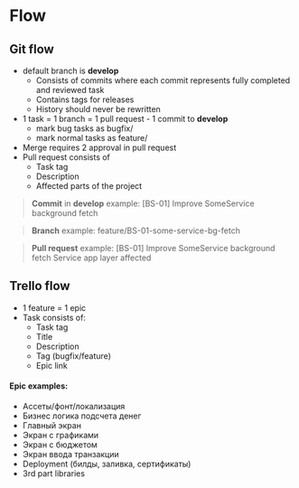 # Flow

## Git flow

- default branch is **develop**
   - Consists of commits where each commit represents fully completed and reviewed task
   - Contains tags for releases
   - History should never be rewritten
- 1 task = 1 branch = 1 pull request - 1 commit to **develop**
   - mark bug tasks as bugfix/
   - mark normal tasks as feature/
- Merge requires 2 approval in pull request
- Pull request consists of
   - Task tag
   - Description
   - Affected parts of the project

> **Commit** in **develop** example:
> [BS-01] Improve SomeService background fetch

> **Branch** example:
> feature/BS-01-some-service-bg-fetch

> **Pull request** example:
> [BS-01]
Improve SomeService background fetch
Service app layer affected

## Trello flow

- 1 feature = 1 epic
- Task consists of:
   - Task tag
   - Title
   - Description
   - Tag (bugfix/feature)
   - Epic link

#### Epic examples:

- Ассеты/фонт/локализация
- Бизнес логика подсчета денег
- Главный экран
- Экран с графиками
- Экран с бюджетом
- Экран ввода транзакции
- Deployment (билды, заливка, сертификаты)
- 3rd part libraries

